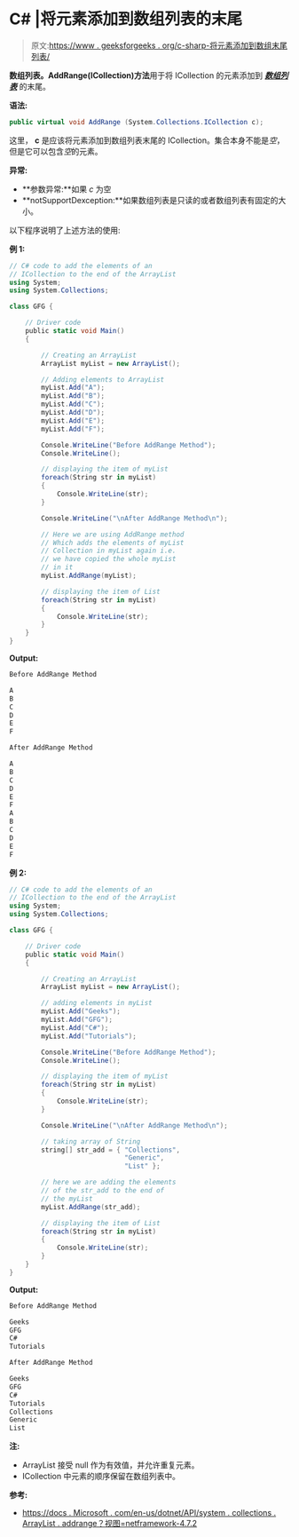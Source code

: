 # C# |将元素添加到数组列表的末尾

> 原文:[https://www . geeksforgeeks . org/c-sharp-将元素添加到数组末尾列表/](https://www.geeksforgeeks.org/c-sharp-adding-the-elements-to-the-end-of-the-arraylist/)

**数组列表。AddRange(ICollection)方法**用于将 ICollection 的元素添加到 ***[数组列表](https://docs.microsoft.com/en-us/dotnet/api/system.collections.arraylist.addrange?view=netframework-4.7.2)*** 的末尾。

**语法:**

```cs
public virtual void AddRange (System.Collections.ICollection c);
```

这里， **c** 是应该将元素添加到数组列表末尾的 ICollection。集合本身不能是*空*，但是它可以包含*空*的元素。

**异常:**

*   **参数异常:**如果 *c* 为空
*   **notSupportDexception:**如果数组列表是只读的或者数组列表有固定的大小。

以下程序说明了上述方法的使用:

**例 1:**

```cs
// C# code to add the elements of an
// ICollection to the end of the ArrayList
using System;
using System.Collections;

class GFG {

    // Driver code
    public static void Main()
    {

        // Creating an ArrayList
        ArrayList myList = new ArrayList();

        // Adding elements to ArrayList
        myList.Add("A");
        myList.Add("B");
        myList.Add("C");
        myList.Add("D");
        myList.Add("E");
        myList.Add("F");

        Console.WriteLine("Before AddRange Method");
        Console.WriteLine();

        // displaying the item of myList
        foreach(String str in myList)
        {
            Console.WriteLine(str);
        }

        Console.WriteLine("\nAfter AddRange Method\n");

        // Here we are using AddRange method
        // Which adds the elements of myList
        // Collection in myList again i.e.
        // we have copied the whole myList
        // in it
        myList.AddRange(myList);

        // displaying the item of List
        foreach(String str in myList)
        {
            Console.WriteLine(str);
        }
    }
}
```

**Output:**

```cs
Before AddRange Method

A
B
C
D
E
F

After AddRange Method

A
B
C
D
E
F
A
B
C
D
E
F

```

**例 2:**

```cs
// C# code to add the elements of an
// ICollection to the end of the ArrayList
using System;
using System.Collections;

class GFG {

    // Driver code
    public static void Main()
    {

        // Creating an ArrayList
        ArrayList myList = new ArrayList();

        // adding elements in myList
        myList.Add("Geeks");
        myList.Add("GFG");
        myList.Add("C#");
        myList.Add("Tutorials");

        Console.WriteLine("Before AddRange Method");
        Console.WriteLine();

        // displaying the item of myList
        foreach(String str in myList)
        {
            Console.WriteLine(str);
        }

        Console.WriteLine("\nAfter AddRange Method\n");

        // taking array of String
        string[] str_add = { "Collections",
                             "Generic",
                             "List" };

        // here we are adding the elements
        // of the str_add to the end of
        // the myList
        myList.AddRange(str_add);

        // displaying the item of List
        foreach(String str in myList)
        {
            Console.WriteLine(str);
        }
    }
}
```

**Output:**

```cs
Before AddRange Method

Geeks
GFG
C#
Tutorials

After AddRange Method

Geeks
GFG
C#
Tutorials
Collections
Generic
List

```

**注:**

*   ArrayList 接受 null 作为有效值，并允许重复元素。
*   ICollection 中元素的顺序保留在数组列表中。

**参考:**

*   [https://docs . Microsoft . com/en-us/dotnet/API/system . collections . ArrayList . addrange？视图=netframework-4.7.2](https://docs.microsoft.com/en-us/dotnet/api/system.collections.arraylist.addrange?view=netframework-4.7.2)